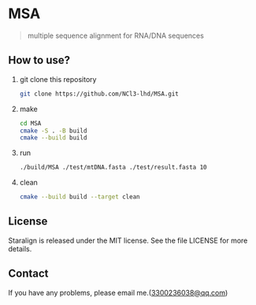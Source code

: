 # MSA

> multiple sequence alignment for RNA/DNA sequences

## How to use?

1. git clone this repository
   ```bash
   git clone https://github.com/NCl3-lhd/MSA.git
   ```

2. make
   ```bash
   cd MSA
   cmake -S . -B build
   cmake --build build
   ```

3. run
   ```bash
   ./build/MSA ./test/mtDNA.fasta ./test/result.fasta 10
   ```

4. clean
   ```bash
   cmake --build build --target clean
   ```

## License

Staralign is released under the MIT license. See the file LICENSE for more details.

## Contact

If you have any problems, please email me.(3300236038@qq.com)